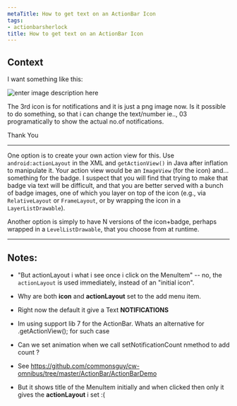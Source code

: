 ```yaml
---
metaTitle: How to get text on an ActionBar Icon
tags:
- actionbarsherlock
title: How to get text on an ActionBar Icon
---
```


## Context

I want something like this:


![enter image description here](https://i.stack.imgur.com/Bb8tW.png)


The 3rd icon is for notifications and it is just a png image now. Is it possible to do something, so that i can change the text/number ie.., 03 programatically to show the actual no.of notifications.


Thank You



---

One option is to create your own action view for this. Use `android:actionLayout` in the XML and `getActionView()` in Java after inflation to manipulate it. Your action view would be an `ImageView` (for the icon) and... something for the badge. I suspect that you will find that trying to make that badge via text will be difficult, and that you are better served with a bunch of badge images, one of which you layer on top of the icon (e.g., via `RelativeLayout` or `FrameLayout`, or by wrapping the icon in a `LayerListDrawable`).


Another option is simply to have N versions of the icon+badge, perhaps wrapped in a `LevelListDrawable`, that you choose from at runtime.



---

## Notes:

- "But actionLayout i what i see once i click on the MenuItem" -- no, the `actionLayout` is used immediately, instead of an "initial icon".


- Why are both **icon** and **actionLayout** set to the add menu item.


- Right now the default it give a Text **NOTIFICATIONS**


- Im using support lib 7 for the ActionBar. Whats an alternative for .getActionView(); for such case


- Can we set animation when we call setNotificationCount nmethod to add count ?


- See https://github.com/commonsguy/cw-omnibus/tree/master/ActionBar/ActionBarDemo


- But it shows title of the MenuItem initially and when clicked then only it gives the **actionLayout** i set :(


